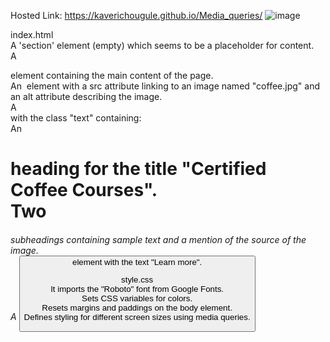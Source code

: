 Hosted Link: https://kaverichougule.github.io/Media_queries/
![image](https://github.com/kaverichougule/Media_queries/assets/101037685/5b19d52e-298a-42a3-81d6-d181a6a9c5eb)

index.html <br>
A 'section' element (empty) which seems to be a placeholder for content. <br>
A <main> element containing the main content of the page. <br>
An <img> element with a src attribute linking to an image named "coffee.jpg" and an alt attribute describing the image. <br>
A <div> with the class "text" containing: <br>
An <h1> heading for the title "Certified Coffee Courses". <br>
Two <h6> subheadings containing sample text and a mention of the source of the image. <br>
A <button> element with the text "Learn more". <br>

style.css <br>
It imports the "Roboto" font from Google Fonts. <br>
Sets CSS variables for colors. <br>
Resets margins and paddings on the body element. <br>
Defines styling for different screen sizes using media queries. <br>
